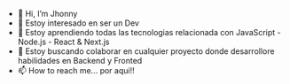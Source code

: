 - 👋 Hi, I’m Jhonny
- 👀 Estoy interesado en ser un Dev
- 🌱 Estoy aprendiendo todas las tecnologias relacionada con JavaScript - Node.js - React & Next.js
- 💞️ Estoy buscando colaborar en cualquier proyecto donde desarrollore habilidades en Backend y Fronted
- 📫 How to reach me... por aqui!!


<!---
jaoq17/jaoq17 is a ✨ special ✨ repository because its `README.md` (this file) appears on your GitHub profile.
You can click the Preview link to take a look at your changes.
--->
